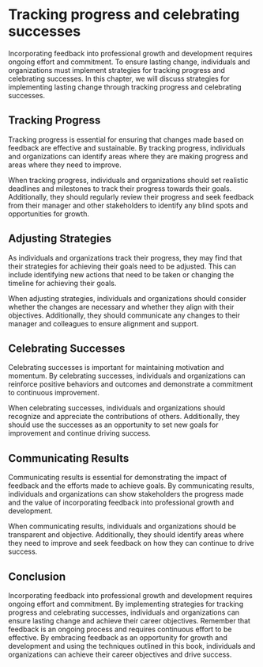 Tracking progress and celebrating successes
=====================================================================================================

Incorporating feedback into professional growth and development requires ongoing effort and commitment. To ensure lasting change, individuals and organizations must implement strategies for tracking progress and celebrating successes. In this chapter, we will discuss strategies for implementing lasting change through tracking progress and celebrating successes.

Tracking Progress
-----------------

Tracking progress is essential for ensuring that changes made based on feedback are effective and sustainable. By tracking progress, individuals and organizations can identify areas where they are making progress and areas where they need to improve.

When tracking progress, individuals and organizations should set realistic deadlines and milestones to track their progress towards their goals. Additionally, they should regularly review their progress and seek feedback from their manager and other stakeholders to identify any blind spots and opportunities for growth.

Adjusting Strategies
--------------------

As individuals and organizations track their progress, they may find that their strategies for achieving their goals need to be adjusted. This can include identifying new actions that need to be taken or changing the timeline for achieving their goals.

When adjusting strategies, individuals and organizations should consider whether the changes are necessary and whether they align with their objectives. Additionally, they should communicate any changes to their manager and colleagues to ensure alignment and support.

Celebrating Successes
---------------------

Celebrating successes is important for maintaining motivation and momentum. By celebrating successes, individuals and organizations can reinforce positive behaviors and outcomes and demonstrate a commitment to continuous improvement.

When celebrating successes, individuals and organizations should recognize and appreciate the contributions of others. Additionally, they should use the successes as an opportunity to set new goals for improvement and continue driving success.

Communicating Results
---------------------

Communicating results is essential for demonstrating the impact of feedback and the efforts made to achieve goals. By communicating results, individuals and organizations can show stakeholders the progress made and the value of incorporating feedback into professional growth and development.

When communicating results, individuals and organizations should be transparent and objective. Additionally, they should identify areas where they need to improve and seek feedback on how they can continue to drive success.

Conclusion
----------

Incorporating feedback into professional growth and development requires ongoing effort and commitment. By implementing strategies for tracking progress and celebrating successes, individuals and organizations can ensure lasting change and achieve their career objectives. Remember that feedback is an ongoing process and requires continuous effort to be effective. By embracing feedback as an opportunity for growth and development and using the techniques outlined in this book, individuals and organizations can achieve their career objectives and drive success.
